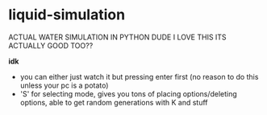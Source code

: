 # liquid-simulation
ACTUAL WATER SIMULATION IN PYTHON DUDE I LOVE THIS ITS ACTUALLY GOOD TOO??

**idk**
- you can either just watch it but pressing enter first (no reason to do this unless your pc is a potato)
- 'S' for selecting mode, gives you tons of placing options/deleting options, able to get random generations with K and stuff

